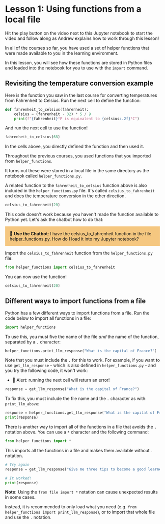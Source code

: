 # Lesson 1: Using functions from a local file

Hit the play button on the video next to this Jupyter notebook to start the video and follow along as Andrew explains how to work through this lesson!

In all of the courses so far, you have used a set of helper functions that were made available to you in the learning environment.

In this lesson, you will see how these functions are stored in Python files and loaded into the notebook for you to use with the `import` command.

## Revisiting the temperature conversion example

Here is the function you saw in the last course for converting temperatures from Fahrenheit to Celsius. Run the next cell to define the function:


```python
def fahrenheit_to_celsius(fahrenheit):
    celsius = (fahrenheit - 32) * 5 / 9
    print(f"{fahrenheit}°F is equivalent to {celsius:.2f}°C")
```

And run the next cell to use the function!


```python
fahrenheit_to_celsius(68)
```

In the cells above, you directly defined the function and then used it. 

Throughout the previous courses, you used functions that you imported from `helper_functions`.

It turns out these were stored in a local file in the same directory as the notebook called `helper_functions.py`.

A related function to the `fahrenheit_to_celsius` function above is also included in the `helper_functions.py` file. It's called `celsius_to_fahrenheit` and does the temperature conversion in the other direction.


```python
celsius_to_fahrenheit(20)
```

This code doesn't work because you haven't made the function available to Python yet. Let's ask the chatbot how to do that:

<p style="background-color:#F5C780; padding:15px"> 🤖 <b>Use the Chatbot</b>: I have the celsius_to_fahrenheit function in the file helper_functions.py. How do I load it into my Jupyter notebook?</p>

Import the `celsius_to_fahrenheit` function from the `helper_functions.py` file:


```python
from helper_functions import celsius_to_fahrenheit
```

You can now use the function!


```python
celsius_to_fahrenheit(20)
```

## Different ways to import functions from a file

Python has a few different ways to import functions from a file. Run the code below to import all functions in a file:


```python
import helper_functions
```

To use this, you must five the name of the file *and* the name of the function, separated by a `.` character:


```python
helper_functions.print_llm_response("What is the capital of France?")
```

Note that you must include the `.` for this to work. For example, if you want to use `get_llm_response` - which is also defined in `helper_functions.py` - and you try the following code, it won't work:

* 🚨 Alert: running the next cell will return an error!


```python
response = get_llm_response("What is the capital of France?")
```

To fix this, you must include the file name and the `.` character as with `print_llm_above`:


```python
response = helper_functions.get_llm_response("What is the capital of France?")
print(response)
```

There is another way to import all of the functions in a file that avoids the `.` notation above. You can use a `*` character and the following command:


```python
from helper_functions import *
```

This imports all the functions in a file and makes them available without `.` notation.


```python
# Try again
response = get_llm_response("Give me three tips to become a good learner.")
```


```python
# It worked!
print(response)
```

**Note:** Using the `from file import *` notation can cause unexpected results in some cases. 

Instead, it is recommended to only load what you need (e.g. `from helper_functions import print_llm_response`), or to import that whole file and use the `.` notation. 
